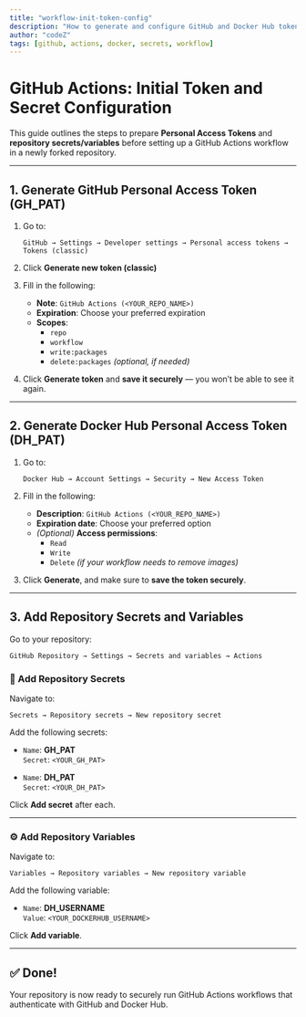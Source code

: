 ```yaml
---
title: "workflow-init-token-config"
description: "How to generate and configure GitHub and Docker Hub tokens and secrets before using GitHub Actions"
author: "codeZ"
tags: [github, actions, docker, secrets, workflow]
---
```


# GitHub Actions: Initial Token and Secret Configuration

This guide outlines the steps to prepare **Personal Access Tokens** and **repository secrets/variables** before setting up a GitHub Actions workflow in a newly forked repository.

---

## 1. Generate GitHub Personal Access Token (GH_PAT)

1. Go to:
   
   ```
   GitHub → Settings → Developer settings → Personal access tokens → Tokens (classic)
   ```

2. Click **Generate new token (classic)**

3. Fill in the following:
   
   - **Note**: `GitHub Actions (<YOUR_REPO_NAME>)`
   - **Expiration**: Choose your preferred expiration
   - **Scopes**:
     - `repo`
     - `workflow`
     - `write:packages`
     - `delete:packages` *(optional, if needed)*

4. Click **Generate token** and **save it securely** — you won’t be able to see it again.

---

## 2. Generate Docker Hub Personal Access Token (DH_PAT)

1. Go to:
   
   ```
   Docker Hub → Account Settings → Security → New Access Token
   ```

2. Fill in the following:
   
   - **Description**: `GitHub Actions (<YOUR_REPO_NAME>)`
   - **Expiration date**: Choose your preferred option
   - *(Optional)* **Access permissions**:
     - `Read`
     - `Write`
     - `Delete` *(if your workflow needs to remove images)*

3. Click **Generate**, and make sure to **save the token securely**.

---

## 3. Add Repository Secrets and Variables

Go to your repository:

```
GitHub Repository → Settings → Secrets and variables → Actions
```

### 🔐 Add Repository Secrets

Navigate to:

```
Secrets → Repository secrets → New repository secret
```

Add the following secrets:

- `Name`: **GH_PAT**  
  `Secret`: `<YOUR_GH_PAT>`

- `Name`: **DH_PAT**  
  `Secret`: `<YOUR_DH_PAT>`

Click **Add secret** after each.

---

### ⚙️ Add Repository Variables

Navigate to:

```
Variables → Repository variables → New repository variable
```

Add the following variable:

- `Name`: **DH_USERNAME**  
  `Value`: `<YOUR_DOCKERHUB_USERNAME>`

Click **Add variable**.

---

## ✅ Done!

Your repository is now ready to securely run GitHub Actions workflows that authenticate with GitHub and Docker Hub.
